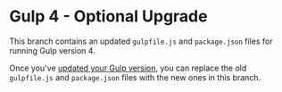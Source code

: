 # Gulp 4 - Optional Upgrade

This branch contains an updated `gulpfile.js` and `package.json` files for running Gulp version 4.

Once you've [updated your Gulp version](https://gulpjs.com/docs/en/getting-started/quick-start), you can replace the old `gulpfile.js` and `package.json` files with the new ones in this branch.


